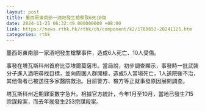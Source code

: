 ```yaml
---
layout: post
title: 墨西哥東南部一酒吧發生槍擊致6死10傷
date: 2024-11-25 06:32:49.000000000 +08:00
link: https://news.rthk.hk/rthk/ch/component/k2/1780653-20241125.htm
categories: rthk
---
```


墨西哥東南部一家酒吧發生槍擊事件，造成6人死亡、10人受傷。

事發在塔瓦斯科州首府比亞埃爾莫薩市。當局說，初步調查顯示，事發時一批武裝分子進入酒吧尋找目標，並向周圍人群開槍，造成5人當場死亡，1人送院後不治，其他傷者已被送往多家醫院救治。目前警方、檢方等正就事發原因展開調查。

塔瓦斯科州近期罪案數字急升。根據官方統計，今年1月至10月，當地已發生715宗謀殺案，而去年就發生253宗謀殺案。

